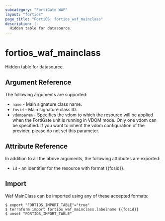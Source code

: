 ```yaml
---
subcategory: "FortiGate WAF"
layout: "fortios"
page_title: "FortiOS: fortios_waf_mainclass"
description: |-
  Hidden table for datasource.
---
```


# fortios_waf_mainclass
Hidden table for datasource.

## Argument Reference

The following arguments are supported:

* `name` - Main signature class name.
* `fosid` - Main signature class ID.
* `vdomparam` - Specifies the vdom to which the resource will be applied when the FortiGate unit is running in VDOM mode. Only one vdom can be specified. If you want to inherit the vdom configuration of the provider, please do not set this parameter.


## Attribute Reference

In addition to all the above arguments, the following attributes are exported:
* `id` - an identifier for the resource with format {{fosid}}.

## Import

Waf MainClass can be imported using any of these accepted formats:
```
$ export "FORTIOS_IMPORT_TABLE"="true"
$ terraform import fortios_waf_mainclass.labelname {{fosid}}
$ unset "FORTIOS_IMPORT_TABLE"
```
